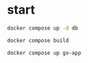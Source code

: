 # start

```bash
docker compose up -d db
```

```bash
docker compose build
```

```bash
docker compose up go-app
```